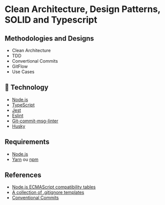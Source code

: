 # Clean Architecture, Design Patterns, SOLID and Typescript



## Methodologies and Designs
* Clean Architecture
* TDD
* Convertional Commits
* GitFlow
* Use Cases

## :rocket: Technology

- [Node.js](https://nodejs.org/en/)
- [TypeScript](https://www.typescriptlang.org/)
- [Jest](https://jestjs.io/)
- [Eslint](https://eslint.org/)
- [Git-commit-msg-linter](https://github.com/legend80s/commit-msg-linter)
- [Husky](https://github.com/typicode/husky#readme)

## Requirements

- [Node.js](https://nodejs.org/en/)
- [Yarn](https://classic.yarnpkg.com/) ou [npm](https://www.npmjs.com/)

## References

- [Node.js ECMAScript compatibility tables](https://node.green/)
- [A collection of .gitignore templates](https://github.com/github/gitignore)
- [Conventional Commits](https://www.conventionalcommits.org/)